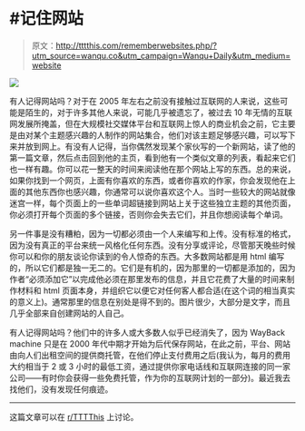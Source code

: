 # #记住网站

> 原文：<http://tttthis.com/rememberwebsites.php/?utm_source=wanqu.co&utm_campaign=Wanqu+Daily&utm_medium=website>

![](img/ad736edac5660c7e306fb38d774a65ab.png)

有人记得网站吗？对于在 2005 年左右之前没有接触过互联网的人来说，这些可能是陌生的，对于许多其他人来说，可能几乎被遗忘了，被过去 10 年无情的互联网发展所掩盖，但在大规模社交媒体平台和互联网上惊人的商业机会之前，它主要是由对某个主题感兴趣的人制作的网站集合，他们对该主题足够感兴趣，可以写下来并放到网上。有没有人记得，当你偶然发现某个家伙写的一个新网站，读了他的第一篇文章，然后点击回到他的主页，看到他有一个类似文章的列表，看起来它们也一样有趣。你可以花一整天的时间来阅读他在那个网站上写的东西。总的来说，如果你找到一个网页，上面有你喜欢的东西，或者你喜欢的作家，你会发现他在上面的其他东西你也感兴趣，你通常可以说你喜欢这个人。当时一些较大的网站就像迷宫一样，每个页面上的一些单词超链接到网站上关于这些独立主题的其他页面，你必须打开每个页面的多个链接，否则你会失去它们，并且你想阅读每个单词。

另一件事是没有糟粕，因为一切都必须由一个人来编写和上传。没有标准的格式，因为没有真正的平台来统一风格化任何东西。没有分享或评论，尽管那天晚些时候你可以和你的朋友谈论你读到的令人惊奇的东西。大多数网站都是用 html 编写的，所以它们都是独一无二的。它们是有机的，因为那里的一切都是添加的，因为作者“必须添加它”以完成他必须在那里发布的信息，并且它花费了大量的时间来制作材料和 html 页面本身，并组织它以便它对任何客人都合适(在这个词的相当真实的意义上)。通常那里的信息在别处是得不到的。图片很少，大部分是文字，而且几乎全部来自创建网站的人自己。

有人记得网站吗？他们中的许多人或大多数人似乎已经消失了，因为 WayBack machine 只是在 2000 年代中期才开始为后代保存网站，在此之前，平台、网站由向人们出租空间的提供商托管，在他们停止支付费用之后(我认为，每月的费用大约相当于 2 或 3 小时的最低工资，通过提供你家电话线和互联网连接的同一家公司——有时你会获得一些免费托管，作为你的互联网计划的一部分)。最近我去找他们，没有发现任何痕迹。

* * *

这篇文章可以在 [r/TTTThis](https://www.reddit.com/r/TTTThis/comments/72ukag/rememberwebsites/) 上讨论。